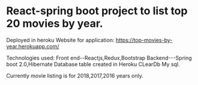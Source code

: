 # React-spring boot project to list top 20 movies by year.
Deployed in heroku
Website for application: https://top-movies-by-year.herokuapp.com/

Technologies used:
Front end--Reactjs,Redux,Bootstrap
Backend---Spring boot 2.0,Hibernate
Database table created in Heroku CLearDb My sql.


Currently movie listing is for 2018,2017,2016  years only.
